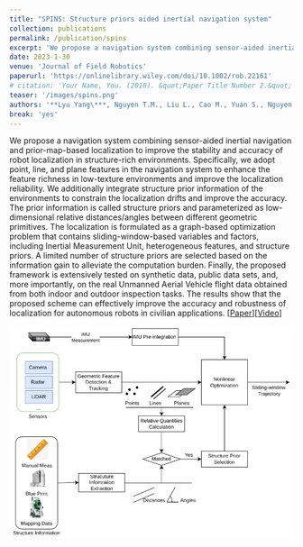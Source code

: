 ```yaml
---
title: "SPINS: Structure priors aided inertial navigation system"
collection: publications
permalink: /publication/spins
excerpt: 'We propose a navigation system combining sensor‐aided inertial navigation and prior‐map‐based localization to improve the stability and accuracy of robot localization in structure‐rich environments. Specifically, we adopt point, line, and plane features in the navigation system to enhance the feature richness in low‐texture environments and improve the localization reliability. We additionally integrate structure prior information of the environments to constrain the localization drifts and improve the accuracy.'
date: 2023-1-30
venue: 'Journal of Field Robotics' 
paperurl: 'https://onlinelibrary.wiley.com/doi/10.1002/rob.22161'
# citation: 'Your Name, You. (2010). &quot;Paper Title Number 2.&quot; <i>Journal 1</i>. 1(2).'
teaser: '/images/spins.png'
authors: '**Lyu Yang\***, Nguyen T.M., Liu L., Cao M., Yuan S., Nguyen T.H., Xie L.'
break: 'yes'
---
```

We propose a navigation system combining sensor-aided inertial navigation and prior-map-based localization to improve the stability and accuracy of robot localization in structure-rich environments. Specifically, we adopt point, line, and plane features in the navigation system to enhance the feature richness in low-texture environments and improve the localization reliability. We additionally integrate structure prior information of the environments to constrain the localization drifts and improve the accuracy. The prior information is called structure priors and parameterized as low-dimensional relative distances/angles between different geometric primitives. The localization is formulated as a graph-based optimization problem that contains sliding-window-based variables and factors, including Inertial Measurement Unit, heterogeneous features, and structure priors. A limited number of structure priors are selected based on the information gain to alleviate the computation burden. Finally, the proposed framework is extensively tested on synthetic data, public data sets, and, more importantly, on the real Unmanned Aerial Vehicle flight data obtained from both indoor and outdoor inspection tasks. The results show that the proposed scheme can effectively improve the accuracy and robustness of localization for autonomous robots in civilian applications.
\[[Paper](https://onlinelibrary.wiley.com/doi/full/10.1002/rob.22161)\]\[[Video](https://youtu.be/p-wca_WekvQ)\]

<img style="float: center;" src="/images/spins.png">
